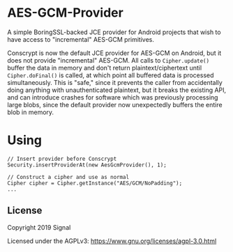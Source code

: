 # AES-GCM-Provider

A simple BoringSSL-backed JCE provider for Android projects that wish to have access to "incremental" AES-GCM primitives.

Conscrypt is now the default JCE provider for AES-GCM on Android, but it does not provide "incremental" AES-GCM. All calls
to `Cipher.update()` buffer the data in memory and don't return plaintext/ciphertext until `Cipher.doFinal()` is called,
at which point all buffered data is processed simultaneously. This is "safe," since it prevents the caller from accidentally
doing anything with unauthenticated plaintext, but it breaks the existing API, and can introduce crashes for software which was
previously processing large blobs, since the default provider now unexpectedly buffers the entire blob in memory.

# Using

`````
// Insert provider before Conscrypt
Security.insertProviderAt(new AesGcmProvider(), 1); 

// Construct a cipher and use as normal
Cipher cipher = Cipher.getInstance("AES/GCM/NoPadding");
...
`````

License
---------------------

Copyright 2019 Signal 

Licensed under the AGPLv3: https://www.gnu.org/licenses/agpl-3.0.html
